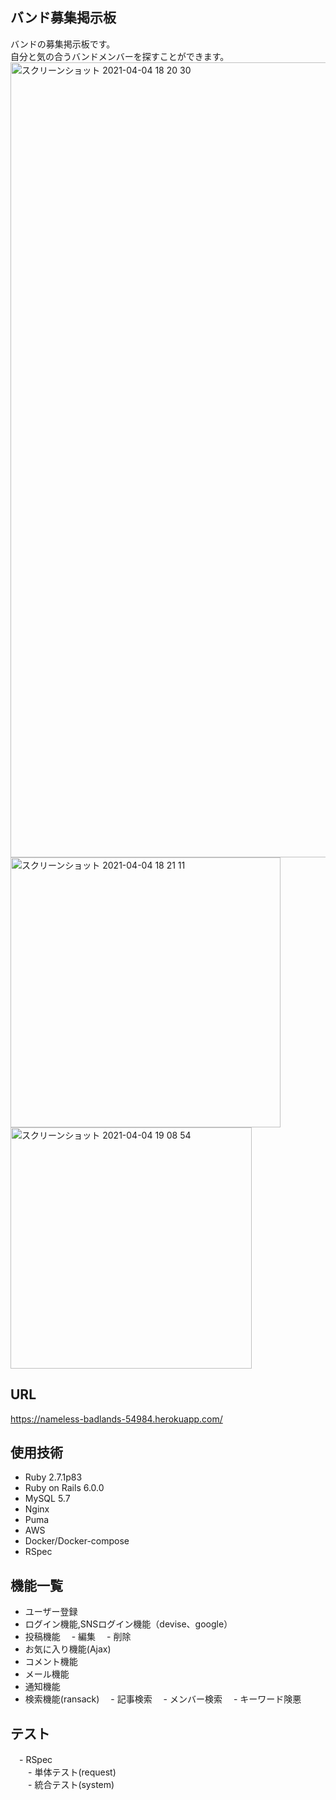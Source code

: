 ## バンド募集掲示板
バンドの募集掲示板です。  
自分と気の合うバンドメンバーを探すことができます。
<img width="1272" alt="スクリーンショット 2021-04-04 18 20 30" src="https://user-images.githubusercontent.com/41812171/113505813-2558ec00-957c-11eb-8f60-965756bb5186.png">
<img width="432" alt="スクリーンショット 2021-04-04 18 21 11" src="https://user-images.githubusercontent.com/41812171/113506419-c5644480-957f-11eb-9b8e-b98eeff6bbae.png">
<img width="386" alt="スクリーンショット 2021-04-04 19 08 54" src="https://user-images.githubusercontent.com/41812171/113506427-d57c2400-957f-11eb-9eae-d305f959322b.png">

## URL
https://nameless-badlands-54984.herokuapp.com/

## 使用技術
  - Ruby 2.7.1p83
  - Ruby on Rails 6.0.0
  - MySQL 5.7
  - Nginx
  - Puma
  - AWS
  - Docker/Docker-compose
  - RSpec

## 機能一覧
  - ユーザー登録
  - ログイン機能,SNSログイン機能（devise、google）
  - 投稿機能
   　- 編集
   　- 削除
  - お気に入り機能(Ajax)
  - コメント機能
  - メール機能
  - 通知機能
  - 検索機能(ransack)
   　- 記事検索
   　- メンバー検索
   　- キーワード険悪

## テスト
　- RSpec  
　　- 単体テスト(request)  
　　- 統合テスト(system)
